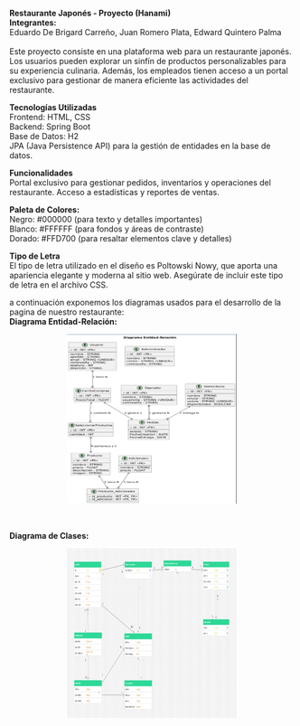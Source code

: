 **Restaurante Japonés - Proyecto (Hanami)** <br>
**Integrantes:** <br> 
Eduardo De Brigard Carreño, 
Juan Romero Plata, 
Edward Quintero Palma <br><br>
Este proyecto consiste en una plataforma web para un restaurante japonés. Los usuarios pueden explorar un sinfín de productos personalizables para su experiencia culinaria. Además, los empleados tienen acceso a un portal exclusivo para gestionar de manera eficiente las actividades del restaurante.

**Tecnologías Utilizadas** <br>
Frontend: HTML, CSS<br>
Backend: Spring Boot<br>
Base de Datos: H2 <br>
JPA (Java Persistence API) para la gestión de entidades en la base de datos.<br>

**Funcionalidades** <br>
Portal exclusivo para gestionar pedidos, inventarios y operaciones del restaurante.
Acceso a estadísticas y reportes de ventas.<br>

**Paleta de Colores:** <br>
Negro: #000000 (para texto y detalles importantes)<br>
Blanco: #FFFFFF (para fondos y áreas de contraste)<br>
Dorado: #FFD700 (para resaltar elementos clave y detalles)<br>

**Tipo de Letra** <br>
El tipo de letra utilizado en el diseño es Poltowski Nowy, que aporta una apariencia elegante y moderna al sitio web. Asegúrate de incluir este tipo de letra en el archivo CSS. <br>

a continuación exponemos los diagramas usados para el desarrollo de la pagina de nuestro restaurante:<br>
**Diagrama Entidad-Relación:** <br>

<p align="center">
  <img src="Images/diagramaEntidad.jpeg" alt="Diagrama Entidad Relación" width="300" height = "300">
</p><br>

**Diagrama de Clases:** <br>
<p align="center">
  <img src="Images/diagramaDeClasesHanami.jpeg" alt="Diagrama de Clases" width="300" height = "300">
</p><br>


